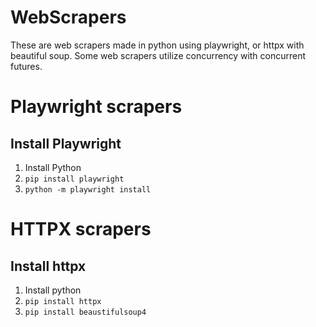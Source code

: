 # WebScrapers
These are web scrapers made in python using playwright, or httpx with beautiful soup. Some web scrapers utilize concurrency with concurrent futures.

# Playwright scrapers
## Install Playwright
1. Install Python
2. `pip install playwright`
3. `python -m playwright install`

# HTTPX scrapers
## Install httpx
1. Install python
2. `pip install httpx`
3. `pip install beaustifulsoup4`
